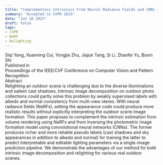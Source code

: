 ```yaml
---
title: "Complementary Intrinsics From Neural Radiance Fields and CNNs for Outdoor Scene Relighting"
summary: "Accepted to CVPR 2023"
date: "Jun 18 2023"
draft: false
tags:
- CVPR
- NeRF
- Relighting
---
```


<div class="authors text-lg opacity-75 mb-6">
Siqi Yang, Xuanning Cui, Yongjie Zhu, Jiajun Tang, Si Li, Zhaofei Yu, Boxin Shi
</div>

<div class="publication-source mb-8">
<div class="text-sm uppercase tracking-wide opacity-60 mb-2">Published in</div>
<div>Proceedings of the IEEE/CVF Conference on Computer Vision and Pattern Recognition</div>
</div>

<div class="abstract">
<div class="text-sm uppercase tracking-wide opacity-60 mb-2">Abstract</div>
<div class="text-justify">
Relighting an outdoor scene is challenging due to the diverse illuminations and salient cast shadows. Intrinsic image decomposition on outdoor photo collections could partly solve this problem by weakly supervised labels with albedo and normal consistency from multi-view stereo. With neural radiance fields (NeRFs), editing the appearance code could produce more realistic results without explicitly interpreting the outdoor scene image formation. This paper proposes to complement the intrinsic estimation from volume rendering using NeRFs and from inversing the photometric image formation model using convolutional neural networks (CNNs). The former produces richer and more reliable pseudo labels (cast shadows and sky appearances in addition to albedo and normal) for training the latter to predict interpretable and editable lighting parameters via a single-image prediction pipeline. We demonstrate the advantages of our method for both intrinsic image decomposition and relighting for various real outdoor scenes.
</div>
</div>
